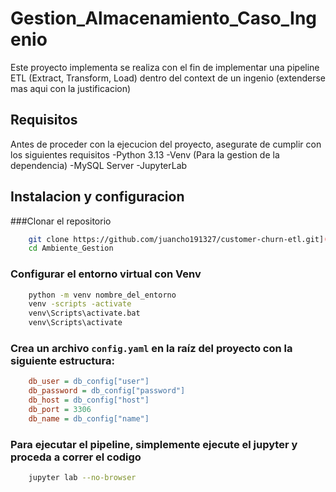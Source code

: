 # Gestion_Almacenamiento_Caso_Ingenio

Este proyecto implementa se realiza con el fin de implementar una pipeline ETL (Extract, Transform, Load) dentro del context de un ingenio (extenderse mas aqui con la justificacion)


## Requisitos
Antes de proceder con la ejecucion del proyecto, asegurate de cumplir con los siguientes requisitos
-Python 3.13
-Venv (Para la gestion de la dependencia)
-MySQL Server
-JupyterLab

## Instalacion y configuracion
###Clonar el repositorio
```bash
    git clone https://github.com/juancho191327/customer-churn-etl.git](https://github.com/EmmanuelU40/Gestion_Almacenamiento_Caso_Ingenio.git
    cd Ambiente_Gestion
```
### Configurar el entorno virtual con Venv
```bash
    python -m venv nombre_del_entorno
    venv -scripts -activate
    venv\Scripts\activate.bat
    venv\Scripts\activate 
```
### Crea un archivo `config.yaml` en la raíz del proyecto con la siguiente estructura:
```ini
    db_user = db_config["user"]
    db_password = db_config["password"]
    db_host = db_config["host"]
    db_port = 3306 
    db_name = db_config["name"]
```
### Para ejecutar el pipeline, simplemente ejecute el jupyter y proceda a correr el codigo
```bash
    jupyter lab --no-browser
```

